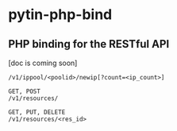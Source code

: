 # pytin-php-bind

## PHP binding for the RESTful API

[doc is coming soon]

    /v1/ippool/<poolid>/newip[?count=<ip_count>]
    
    GET, POST
    /v1/resources/
    
    GET, PUT, DELETE
    /v1/resources/<res_id>
